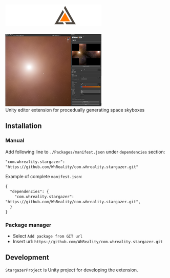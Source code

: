# ![Stargazer](./com.whreality.stargazer/Editor/Images/logo_stargazer_300_transparent.png "Stargazer")<br>
![screenshot](./com.whreality.stargazer/Editor/Images/screenshot_01.png "Screenshot")<br>
Unity editor extension for procedually generating space skyboxes<br>

## Installation
### Manual
Add following line to `./Packages/manifest.json` under `dependencies` section:<br>
```
"com.whreality.stargazer": "https://github.com/WhReality/com.whreality.stargazer.git"
```

Example of complete `manifest.json`:
```
{
  "dependencies": {
    "com.whreality.stargazer": "https://github.com/WhReality/com.whreality.stargazer.git",
  }
}

```
### Package manager
- Select `Add package from GIT url` 
- Insert url: `https://github.com/WhReality/com.whreality.stargazer.git`


## Development
`StargazerProject` is Unity project for developing the extension.